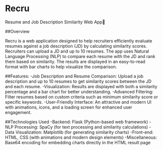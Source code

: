 # Recru

Resume and Job Description Similarity Web App🧠


##Overview

Recru is a web application designed to help recruiters efficiently evaluate resumes against a job description (JD) by calculating similarity scores. Recruiters can upload a JD and up to 10 resumes. The app uses Natural Language Processing (NLP) to compare each resume with the JD and rank them based on similarity. The results are displayed in an easy-to-read format with bar charts to help visualize the comparison.

##Features:
-Job Description and Resume Comparison: Upload a job description and up to 10 resumes to get similarity scores between the JD and each resume.
-Visualization: Results are displayed with both a similarity percentage and a bar chart for better understanding.
-Advanced Filtering: Filter resumes based on custom criteria such as minimum similarity score or specific keywords.
-User-Friendly Interface: An attractive and modern UI with animations, icons, and a loading screen for enhanced user engagement.

##Technologies Used
-Backend: Flask (Python-based web framework)
-NLP Processing: SpaCy (for text processing and similarity calculations)
-Data Visualization: Matplotlib (for generating similarity charts)
-Front-end: HTML, CSS (with animations and modern design elements)
-Miscellaneous: Base64 encoding for embedding charts directly in the HTML result page

